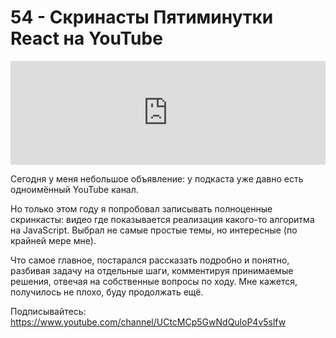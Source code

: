 # 54 - Скринасты Пятиминутки React на YouTube


<iframe width="100%" height="166" scrolling="no" frameborder="no" allow="autoplay" src="https://w.soundcloud.com/player/?url=https%3A//api.soundcloud.com/tracks/641013810&color=%23ff5500&auto_play=false&hide_related=true&show_comments=true&show_user=true&show_reposts=false&show_teaser=true"></iframe>



Сегодня у меня небольшое объявление: у подкаста уже давно есть одноимённый YouTube канал.



Но только этом году я попробовал записывать полноценные скринкасты: видео где показывается реализация какого-то алгоритма на JavaScript. Выбрал не самые простые темы, но интересные (по крайней мере мне). 



Что самое главное, постарался рассказать подробно и понятно, разбивая задачу на отдельные шаги, комментируя принимаемые решения, отвечая на собственные вопросы по ходу. Мне кажется, получилось не плохо, буду продолжать ещё.



Подписывайтесь: https://www.youtube.com/channel/UCtcMCp5GwNdQuloP4v5slfw
